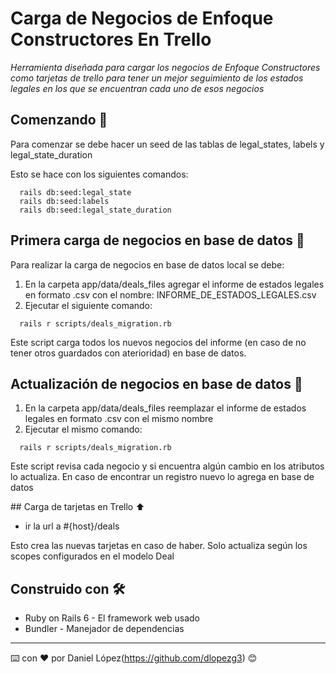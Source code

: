 # Carga de Negocios de Enfoque Constructores En Trello

_Herramienta diseñada para cargar los negocios de Enfoque Constructores como tarjetas de trello
para tener un mejor seguimiento de los estados legales en los que se encuentran cada uno de
esos negocios_

## Comenzando 🚀

Para comenzar se debe hacer un seed de las tablas de legal_states, labels y legal_state_duration

Esto se hace con los siguientes comandos:

```
  rails db:seed:legal_state
  rails db:seed:labels
  rails db:seed:legal_state_duration
```

## Primera carga de negocios en base de datos 🛫

Para realizar la carga de negocios en base de datos local se debe:

 1. En la carpeta app/data/deals_files agregar el informe de estados legales en formato .csv con el nombre: INFORME_DE_ESTADOS_LEGALES.csv
 2. Ejecutar el siguiente comando:

```
  rails r scripts/deals_migration.rb
```

Este script carga todos los nuevos negocios del informe (en caso de no tener otros guardados con aterioridad) en base de datos.

## Actualización de negocios en base de datos  🎢

 1. En la carpeta app/data/deals_files reemplazar el informe de estados legales en formato .csv con el mismo nombre
 2. Ejecutar el mismo comando:

```
  rails r scripts/deals_migration.rb
```

Este script revisa cada negocio y si encuentra algún cambio en los atributos lo actualiza.
En caso de encontrar un registro nuevo lo agrega en base de datos

## Carga de tarjetas en Trello ⬆️

  * ir la url a #{host}/deals

  Esto crea las nuevas tarjetas en caso de haber.
  Solo actualiza según los scopes configurados en el modelo Deal

## Construido con 🛠️

* Ruby on Rails 6 - El framework web usado
* Bundler - Manejador de dependencias


---
⌨️ con ❤️ por Daniel López(https://github.com/dlopezg3) 😊
